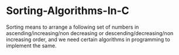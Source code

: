 # Sorting-Algorithms-In-C 

Sorting means to arrange a following set of numbers in ascending/increasing/non decreasing or descending/decreasing/non increasing order, and we need certain algorithms in programming to implement the same.


